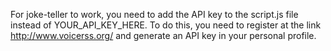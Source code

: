 For joke-teller to work, you need to add the API key to the script.js file instead of YOUR_API_KEY_HERE. To do this, you need to register at the link http://www.voicerss.org/ and generate an API key in your personal profile.

